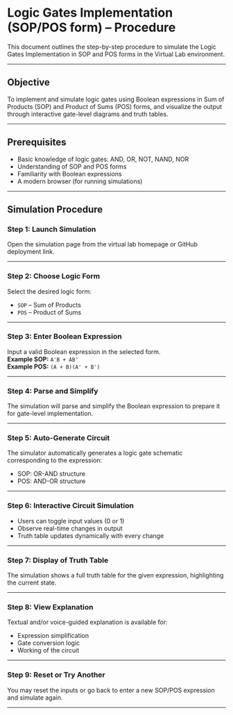 # Logic Gates Implementation (SOP/POS form) – Procedure

This document outlines the step-by-step procedure to simulate the Logic Gates Implementation in SOP and POS forms in the Virtual Lab environment.

---

##  Objective

To implement and simulate logic gates using Boolean expressions in Sum of Products (SOP) and Product of Sums (POS) forms, and visualize the output through interactive gate-level diagrams and truth tables.

---

##  Prerequisites

- Basic knowledge of logic gates: AND, OR, NOT, NAND, NOR
- Understanding of SOP and POS forms
- Familiarity with Boolean expressions
- A modern browser (for running simulations)

---

##  Simulation Procedure

### Step 1: **Launch Simulation**
Open the simulation page from the virtual lab homepage or GitHub deployment link.

---

### Step 2: **Choose Logic Form**
Select the desired logic form:
- `SOP` – Sum of Products
- `POS` – Product of Sums

---

### Step 3: **Enter Boolean Expression**
Input a valid Boolean expression in the selected form.  
**Example SOP:** `A'B + AB'`  
**Example POS:** `(A + B)(A' + B')`

---

### Step 4: **Parse and Simplify**
The simulation will parse and simplify the Boolean expression to prepare it for gate-level implementation.

---

### Step 5: **Auto-Generate Circuit**
The simulator automatically generates a logic gate schematic corresponding to the expression:
- SOP: OR-AND structure
- POS: AND-OR structure

---

### Step 6: **Interactive Circuit Simulation**
- Users can toggle input values (0 or 1)
- Observe real-time changes in output
- Truth table updates dynamically with every change

---

### Step 7: **Display of Truth Table**
The simulation shows a full truth table for the given expression, highlighting the current state.

---

### Step 8: **View Explanation**
 Textual and/or voice-guided explanation is available for:
- Expression simplification
- Gate conversion logic
- Working of the circuit

---

### Step 9: **Reset or Try Another**
You may reset the inputs or go back to enter a new SOP/POS expression and simulate again.

---


